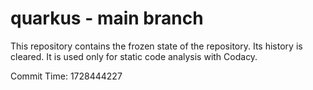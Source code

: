 # quarkus - main branch

This repository contains the frozen state of the repository.
Its history is cleared. It is used only for static code
analysis with Codacy.

Commit Time: 1728444227